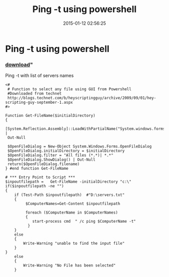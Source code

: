 ﻿---
pid:            5682
parent:         0
children:       
poster:         Krushna
title:          Ping -t using powershell
date:           2015-01-12 02:56:25
format:         posh
---

# Ping -t using powershell

### [download](5682.ps1)"

Ping -t with list of servers names 

```posh
<#
 # Function to select any file using GUI from Powershell
 #Downloaded from technet
 http://blogs.technet.com/b/heyscriptingguy/archive/2009/09/01/hey-scripting-guy-september-1.aspx
#>

Function Get-FileName($initialDirectory)
{  
 [System.Reflection.Assembly]::LoadWithPartialName("System.windows.forms") |
 Out-Null

 $OpenFileDialog = New-Object System.Windows.Forms.OpenFileDialog
 $OpenFileDialog.initialDirectory = $initialDirectory
 $OpenFileDialog.filter = "All files (*.*)| *.*"
 $OpenFileDialog.ShowDialog() | Out-Null
 return($OpenFileDialog.filename)
} #end function Get-FileName

# *** Entry Point to Script ***
$inpoutfilepath =   Get-FileName -initialDirectory "c:\"
if($inpoutfilepath -ne "")
{
    if (Test-Path $inpoutfilepath)  #"D:\servers.txt"
    {
         $ComputerNames=Get-Content $inpoutfilepath
    
         foreach ($ComputerName in $ComputerNames) 
         {
            start-process cmd  " /c ping $ComputerName -t"
          }
    }
    else
    {
        Write-Warning "unable to find the input file"
    } 
}
    else
    {
        Write-Warning "No File has been selected"
    }

```

